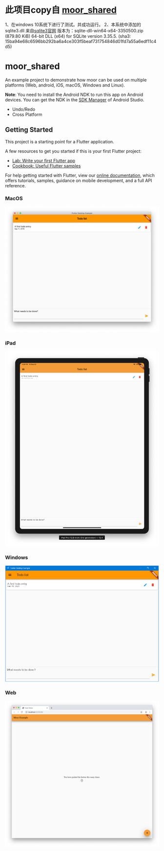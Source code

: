 # 此项目copy自 [moor_shared](https://github.com/rodydavis/moor_shared)
1、在windows 10系统下进行了测试。并成功运行。
2、本系统中添加的sqlite3.dll 来自[sqlite3官网](https://www.sqlite.org/download.html)
版本为：sqlite-dll-win64-x64-3350500.zip (879.80 KiB)
64-bit DLL (x64) for SQLite version 3.35.5.
(sha3: 15ba94e68c6596bb292ba6a4ce303f5beaf731754846d01fd7a55a6edf11c4d5)

# moor_shared

An example project to demonstrate how moor can be used on multiple platforms
(Web, android, iOS, macOS, Windows and Linux).

__Note__: You need to install the Android NDK to run this app on Android
devices. You can get the NDK in the [SDK Manager](https://developer.android.com/studio/intro/update.html#sdk-manager)
of Android Studio.

- Undo/Redo
- Cross Platform

## Getting Started

This project is a starting point for a Flutter application.

A few resources to get you started if this is your first Flutter project:

- [Lab: Write your first Flutter app](https://flutter.dev/docs/get-started/codelab)
- [Cookbook: Useful Flutter samples](https://flutter.dev/docs/cookbook)

For help getting started with Flutter, view our
[online documentation](https://flutter.dev/docs), which offers tutorials,
samples, guidance on mobile development, and a full API reference.

### MacOS

![](/screenshots/macos.png)

### iPad

![](/screenshots/ipad.png)

### Windows

![](/screenshots/windows.png)

### Web

![](/screenshots/web.png)
